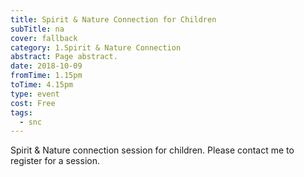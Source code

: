 ```yaml
---
title: Spirit & Nature Connection for Children
subTitle: na
cover: fallback
category: 1.Spirit & Nature Connection
abstract: Page abstract.
date: 2018-10-09
fromTime: 1.15pm
toTime: 4.15pm
type: event
cost: Free
tags:
  - snc
---
```


Spirit & Nature connection session for children. Please contact me to register for a session.

